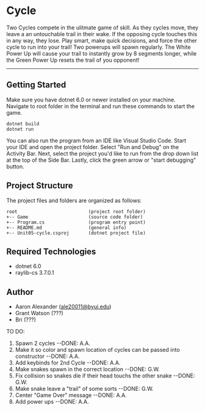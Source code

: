 # Cycle
Two Cycles compete in the ulitmate game of skill. As they cycles move, they leave a an untouchable trail in their wake. If the opposing cycle touches this in any way, they lose. Play smart, make quick decisions, and force the other cycle to run into your trail! Two powerups will spawn regularly. The White Power Up will cause your trail to instantly grow by 8 segments longer, while the Green Power Up resets the trail of you opponent!

---
## Getting Started
Make sure you have dotnet 6.0 or newer installed on your machine. Navigate to root folder in the terminal
and run these commands to start the game.
```
dotnet build
dotnet run 
```
You can also run the program from an IDE like Visual Studio Code. 
Start your IDE and open the project folder. Select "Run and Debug" on 
the Activity Bar. Next, select the project you'd like to run from the 
drop down list at the top of the Side Bar. Lastly, click the green 
arrow or "start debugging" button.

## Project Structure
The project files and folders are organized as follows:
```
root                          (project root folder)
+-- Game                      (source code folder)
+-- Program.cs                (program entry point)    
+-- README.md                 (general info)
+-- Unit05-cycle.csproj       (dotnet project file)
```

## Required Technologies
* dotnet 6.0
* raylib-cs 3.7.0.1

## Author
* Aaron Alexander (ale20011@byui.edu)
* Grant Watson (???)
* Bri (???)

TO DO:
1) Spawn 2 cycles --DONE: A.A.
2) Make it so color and spawn location of cycles can be passed into constructor --DONE: A.A.
3) Add keybinds for 2nd Cycle --DONE: A.A.
4) Make snakes spawn in the correct location --DONE: G.W.
5) Fix collision so snakes die if their head touchs the other snake --DONE: G.W.
6) Make snake leave a "trail" of some sorts --DONE: G.W.
7) Center "Game Over" message --DONE: A.A.
8) Add power ups --DONE: A.A.

